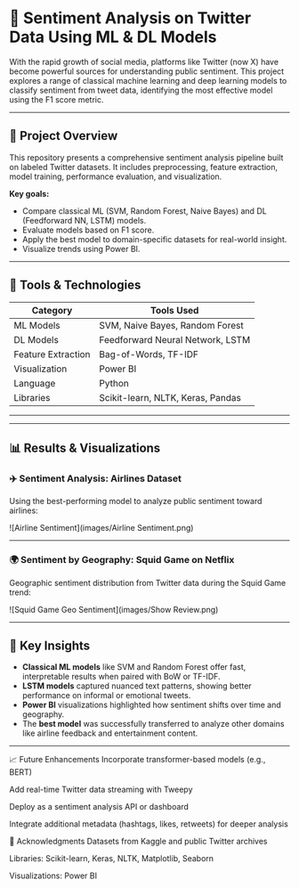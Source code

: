 # 🧠 Sentiment Analysis on Twitter Data Using ML & DL Models

With the rapid growth of social media, platforms like Twitter (now X) have become powerful sources for understanding public sentiment. This project explores a range of classical machine learning and deep learning models to classify sentiment from tweet data, identifying the most effective model using the F1 score metric.

---

## 📌 Project Overview

This repository presents a comprehensive sentiment analysis pipeline built on labeled Twitter datasets. It includes preprocessing, feature extraction, model training, performance evaluation, and visualization.

**Key goals:**
- Compare classical ML (SVM, Random Forest, Naive Bayes) and DL (Feedforward NN, LSTM) models.
- Evaluate models based on F1 score.
- Apply the best model to domain-specific datasets for real-world insight.
- Visualize trends using Power BI.

---

## 🧰 Tools & Technologies

| Category       | Tools Used                        |
|----------------|-----------------------------------|
| ML Models      | SVM, Naive Bayes, Random Forest   |
| DL Models      | Feedforward Neural Network, LSTM  |
| Feature Extraction | Bag-of-Words, TF-IDF         |
| Visualization  | Power BI                          |
| Language       | Python                            |
| Libraries      | Scikit-learn, NLTK, Keras, Pandas |

---


---

## 📊 Results & Visualizations


### ✈️ Sentiment Analysis: Airlines Dataset

Using the best-performing model to analyze public sentiment toward airlines:

![Airline Sentiment](images/Airline Sentiment.png)

---

### 🌍 Sentiment by Geography: Squid Game on Netflix

Geographic sentiment distribution from Twitter data during the Squid Game trend:

![Squid Game Geo Sentiment](images/Show Review.png)

---

## 🔎 Key Insights

- **Classical ML models** like SVM and Random Forest offer fast, interpretable results when paired with BoW or TF-IDF.
- **LSTM models** captured nuanced text patterns, showing better performance on informal or emotional tweets.
- **Power BI** visualizations highlighted how sentiment shifts over time and geography.
- The **best model** was successfully transferred to analyze other domains like airline feedback and entertainment content.

---

📈 Future Enhancements
Incorporate transformer-based models (e.g., BERT)

Add real-time Twitter data streaming with Tweepy

Deploy as a sentiment analysis API or dashboard

Integrate additional metadata (hashtags, likes, retweets) for deeper analysis


🤝 Acknowledgments
Datasets from Kaggle and public Twitter archives

Libraries: Scikit-learn, Keras, NLTK, Matplotlib, Seaborn

Visualizations: Power BI



